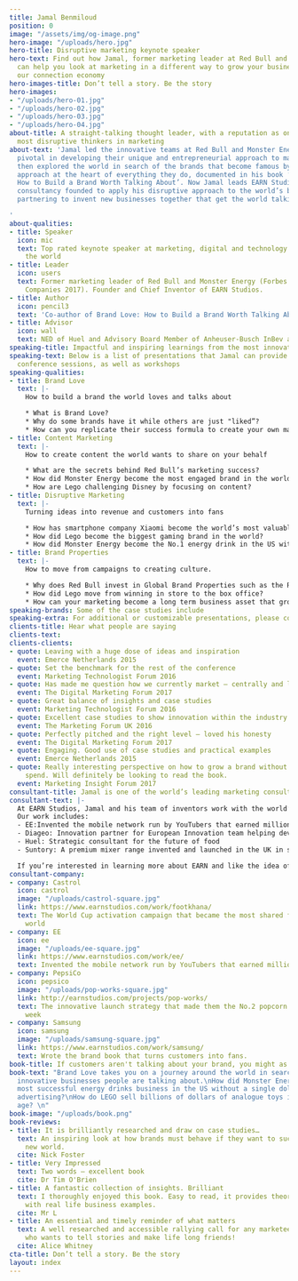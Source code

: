 ```yaml
---
title: Jamal Benmiloud
position: 0
image: "/assets/img/og-image.png"
hero-image: "/uploads/hero.jpg"
hero-title: Disruptive marketing keynote speaker
hero-text: Find out how Jamal, former marketing leader at Red Bull and Monster Energy,
  can help you look at marketing in a different way to grow your business faster in
  our connection economy
hero-images-title: Don’t tell a story. Be the story
hero-images:
- "/uploads/hero-01.jpg"
- "/uploads/hero-02.jpg"
- "/uploads/hero-03.jpg"
- "/uploads/hero-04.jpg"
about-title: A straight-talking thought leader, with a reputation as one of the world’s
  most disruptive thinkers in marketing
about-text: 'Jamal led the innovative teams at Red Bull and Monster Energy and was
  pivotal in developing their unique and entrepreneurial approach to marketing. He
  then explored the world in search of the brands that become famous by placing this
  approach at the heart of everything they do, documented in his book ‘Brand Love:
  How to Build a Brand Worth Talking About’. Now Jamal leads EARN Studios, an innovation
  consultancy founded to apply his disruptive approach to the world’s biggest brands,
  partnering to invent new businesses together that get the world talking.

'
about-qualities:
- title: Speaker
  icon: mic
  text: Top rated keynote speaker at marketing, digital and technology events around
    the world
- title: Leader
  icon: users
  text: Former marketing leader of Red Bull and Monster Energy (Forbes Most Innovative
    Companies 2017). Founder and Chief Inventor of EARN Studios.
- title: Author
  icon: pencil3
  text: 'Co-author of Brand Love: How to Build a Brand Worth Talking About'
- title: Advisor
  icon: wall
  text: NED of Huel and Advisory Board Member of Anheuser-Busch InBev and Gousto
speaking-title: Impactful and inspiring learnings from the most innovative businesses
speaking-text: Below is a list of presentations that Jamal can provide as keynotes,
  conference sessions, as well as workshops
speaking-qualities:
- title: Brand Love
  text: |-
    How to build a brand the world loves and talks about

    * What is Brand Love? 
    * Why do some brands have it while others are just "liked”? 
    * How can you replicate their success formula to create your own marketing team of millions? 
- title: Content Marketing
  text: |-
    How to create content the world wants to share on your behalf

    * What are the secrets behind Red Bull’s marketing success?
    * How did Monster Energy become the most engaged brand in the world without spending a dollar on advertising?
    * How are Lego challenging Disney by focusing on content?
- title: Disruptive Marketing
  text: |-
    Turning ideas into revenue and customers into fans

    * How has smartphone company Xiaomi become the world’s most valuable startup you’ve never heard of?
    * How did Lego become the biggest gaming brand in the world?
    * How did Monster Energy become the No.1 energy drink in the US without spending a dollar on advertising?
- title: Brand Properties
  text: |-
    How to move from campaigns to creating culture.

    * Why does Red Bull invest in Global Brand Properties such as the Red Bull Air Race, Red Bull Racing and RB Leipzig?
    * How did Lego move from winning in store to the box office?
    * How can your marketing become a long term business asset that grows in value?
speaking-brands: Some of the case studies include
speaking-extra: For additional or customizable presentations, please contact us
clients-title: Hear what people are saying
clients-text: 
clients-clients:
- quote: Leaving with a huge dose of ideas and inspiration
  event: Emerce Netherlands 2015
- quote: Set the benchmark for the rest of the conference
  event: Marketing Technologist Forum 2016
- quote: Has made me question how we currently market — centrally and locally
  event: The Digital Marketing Forum 2017
- quote: Great balance of insights and case studies
  event: Marketing Technologist Forum 2016
- quote: Excellent case studies to show innovation within the industry
  event: The Marketing Forum UK 2016
- quote: Perfectly pitched and the right level — loved his honesty
  event: The Digital Marketing Forum 2017
- quote: Engaging. Good use of case studies and practical examples
  event: Emerce Netherlands 2015
- quote: Really interesting perspective on how to grow a brand without huge media
    spend. Will definitely be looking to read the book.
  event: Marketing Insight Forum 2017
consultant-title: Jamal is one of the world’s leading marketing consultants
consultant-text: |-
  At EARN Studios, Jamal and his team of inventors work with the world’s biggest brands to invent and grow new businesses together.
  Our work includes:
  - EE:Invented the mobile network run by YouTubers that earned millions
  - Diageo: Innovation partner for European Innovation team helping develop the disruptive spirits brands of the future
  - Huel: Strategic consultant for the future of food
  - Suntory: A premium mixer range invented and launched in the UK in six months

  If you’re interested in learning more about EARN and like the idea of working with Jamal and the team on something exciting soon, just drop us an email.
consultant-company:
- company: Castrol
  icon: castrol
  image: "/uploads/castrol-square.jpg"
  link: https://www.earnstudios.com/work/footkhana/
  text: The World Cup activation campaign that became the most shared film in the
    world
- company: EE
  icon: ee
  image: "/uploads/ee-square.jpg"
  link: https://www.earnstudios.com/work/ee/
  text: Invented the mobile network run by YouTubers that earned millions
- company: PepsiCo
  icon: pepsico
  image: "/uploads/pop-works-square.jpg"
  link: http://earnstudios.com/projects/pop-works/
  text: The innovative launch strategy that made them the No.2 popcorn in their first
    week
- company: Samsung
  icon: samsung
  image: "/uploads/samsung-square.jpg"
  link: https://www.earnstudios.com/work/samsung/
  text: Wrote the brand book that turns customers into fans.
book-title: If customers aren't talking about your brand, you might as well not exist
book-text: "Brand Love takes you on a journey around the world in search of the most
  innovative businesses people are talking about.\nHow did Monster Energy become the
  most successful energy drinks business in the US without a single dollar spent on
  advertising?\nHow do LEGO sell billions of dollars of analogue toys in the digital
  age? \n"
book-image: "/uploads/book.png"
book-reviews:
- title: It is brilliantly researched and draw on case studies…
  text: An inspiring look at how brands must behave if they want to succeed in the
    new world.
  cite: Nick Foster
- title: Very Impressed
  text: Two words — excellent book
  cite: Dr Tim O'Brien
- title: A fantastic collection of insights. Brilliant
  text: I thoroughly enjoyed this book. Easy to read, it provides theories and insights
    with real life business examples.
  cite: Mr L
- title: An essential and timely reminder of what matters
  text: A well researched and accessible rallying call for any marketeer or brand
    who wants to tell stories and make life long friends!
  cite: Alice Whitney
cta-title: Don’t tell a story. Be the story
layout: index
---
```


